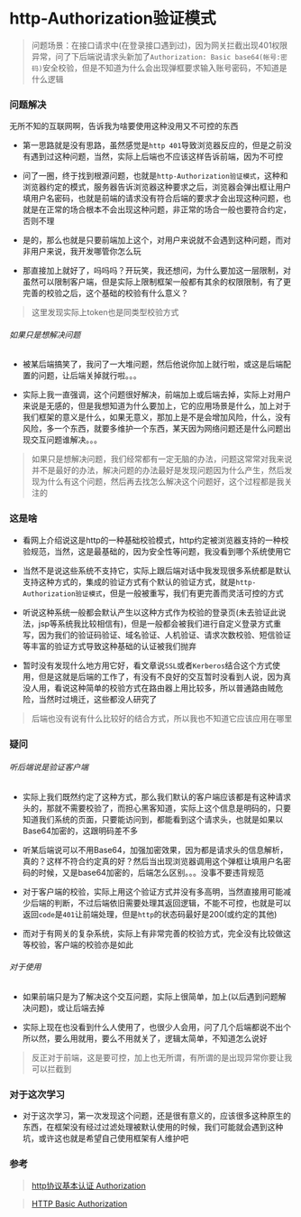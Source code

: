 <!--
 * @Date: 2021-04-28 17:10:52
 * @LastEditors: 郑烨锟
 * @LastEditTime: 2021-04-28 19:24:27
 * @tags: 	
 *  - http
 *  - Authorization
-->
# http-Authorization验证模式

> 问题场景：在接口请求中(在登录接口遇到过)，因为网关拦截出现401权限异常，问了下后端说请求头新加了`Authorization: Basic base64(帐号:密码)`安全校验，但是不知道为什么会出现弹框要求输入账号密码，不知道是什么逻辑

### 问题解决

  无所不知的互联网啊，告诉我为啥要使用这种没用又不可控的东西

* 第一思路就是没有思路，虽然感觉是`http 401`导致浏览器反应的，但是之前没有遇到过这种问题，当然，实际上后端也不应该这样告诉前端，因为不可控

* 问了一圈，终于找到根源问题，也就是`http-Authorization验证模式`，这种和浏览器约定的模式，服务器告诉浏览器这种要求之后，浏览器会弹出框让用户填用户名密码，也就是前端的请求没有符合后端的要求才会出现这种问题，也就是在正常的场合根本不会出现这种问题，非正常的场合一般也要符合约定，否则不理

* 是的，那么也就是只要前端加上这个，对用户来说就不会遇到这种问题，而对非用户来说，我开发哪管你怎么玩

* 那直接加上就好了，吗吗吗？开玩笑，我还想问，为什么要加这一层限制，对虽然可以限制客户端，但是实际上限制框架一般都有其余的权限限制，有了更完善的校验之后，这个基础的校验有什么意义？

> 这里发现实际上token也是同类型校验方式

###### 如果只是想解决问题

* 被某后端搞笑了，我问了一大堆问题，然后他说你加上就行啦，或这是后端配置的问题，让后端关掉就行啦。。。

* 实际上我一直强调，这个问题很好解决，前端加上或后端去掉，实际上对用户来说是无感的，但是我想知道为什么要加上，它的应用场景是什么，加上对于我们框架的意义是什么，如果无意义，那加上是不是会增加风险，什么，没有风险，多一个东西，就要多维护一个东西，某天因为网络问题还是什么问题出现交互问题谁解决。。。

> 如果只是想解决问题，我们经常都有一定无脑的办法，问题这常常对我来说并不是最好的办法，解决问题的办法最好是发现问题因为什么产生，然后发现为什么有这个问题，然后再去找怎么解决这个问题好，这个过程都是我关注的

### 这是啥

* 看网上介绍说这是http的一种基础校验模式，http约定被浏览器支持的一种校验规范，当然，这是最基础的，因为安全性等问题，我没看到哪个系统使用它

* 当然不是说这些系统不支持它，实际上跟后端对话中我发现很多系统都是默认支持这种方式的，集成的验证方式有个默认的验证方式，就是`http-Authorization验证模式`，但是一般被重写，我们有更完善而灵活可控的方式

* 听说这种系统一般都会默认产生以这种方式作为校验的登录页(未去验证此说法，jsp等系统我比较相信有)，但是一般都会被我们进行自定义登录方式重写，因为我们的验证码验证、域名验证、人机验证、请求次数校验、短信验证等丰富的验证方式导致这种基础的认证被我们抛弃

* 暂时没有发现什么地方用它好，看文章说`SSL`或者`Kerberos`结合这个方式使用，但是这就是后端的工作了，有没有不良好的交互暂时没看到人说，因为真没人用，看说这种简单的校验方式在路由器上用比较多，所以普通路由贼危险，当然时过境迁，这些都没人研究了

> 后端也没有说有什么比较好的结合方式，所以我也不知道它应该应用在哪里

### 疑问

###### 听后端说是验证客户端

* 实际上我们既然约定了这种方式，那么我们默认的客户端应该都是有这种请求头的，那就不需要校验了，而担心黑客知道，实际上这个信息是明码的，只要知道我们系统的页面，只要能访问到，都能看到这个请求头，也就是如果以Base64加密的，这跟明码差不多

* 听某后端说可以不用Base64，加强加密效果，因为都是请求头的信息解析，真的？这样不符合约定真的好？然后当出现浏览器调用这个弹框让填用户名密码的时候，又是base64加密的，后端怎么区别。。。没事不要违背规范

* 对于客户端的校验，实际上用这个验证方式并没有多高明，当然直接用可能减少后端的判断，不过后端依旧需要处理其返回逻辑，不能不可控，也就是可以返回`code`是`401`让前端处理，但是`http`的状态码最好是200(或约定的其他)

* 而对于有网关的复杂系统，实际上有非常完善的校验方式，完全没有比较做这等校验，客户端的校验亦是如此

###### 对于使用

* 如果前端只是为了解决这个交互问题，实际上很简单，加上(以后遇到问题解决问题)，或让后端去掉

* 实际上现在也没看到什么人使用了，也很少人会用，问了几个后端都说不出个所以然，要么用就用，要么不用就关了，逻辑太简单，不知道怎么说好

> 反正对于前端，这是要可控，加上也无所谓，有所谓的是出现异常你要让我可以拦截到

### 对于这次学习

* 对于这次学习，第一次发现这个问题，还是很有意义的，应该很多这种原生的东西，在框架没有经过过滤处理被默认使用的时候，我们可能就会遇到这种坑，或许这也就是希望自己使用框架有人维护吧

### 参考

> [http协议基本认证 Authorization](https://blog.csdn.net/u011181633/article/details/43229387/)

> [HTTP Basic Authorization](https://blog.csdn.net/dxswzj/article/details/39202217)
